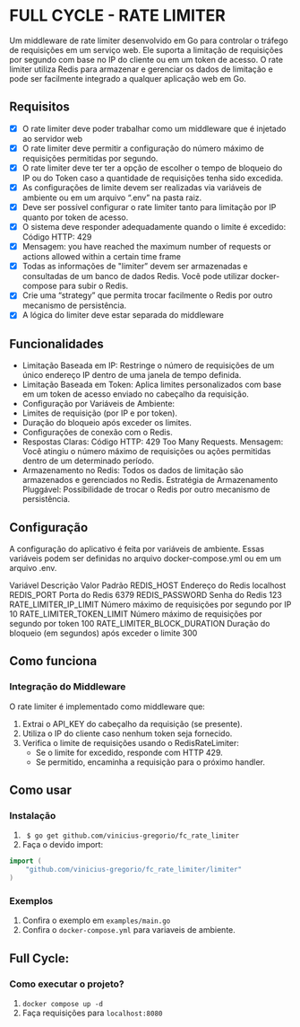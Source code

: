 # FULL CYCLE - RATE LIMITER

Um middleware de rate limiter desenvolvido em Go para controlar o tráfego de requisições em um serviço web. Ele suporta a limitação de requisições por segundo com base no IP do cliente ou em um token de acesso. O rate limiter utiliza Redis para armazenar e gerenciar os dados de limitação e pode ser facilmente integrado a qualquer aplicação web em Go.


## Requisitos

- [X] O rate limiter deve poder trabalhar como um middleware que é injetado ao servidor web
- [X] O rate limiter deve permitir a configuração do número máximo de requisições permitidas por segundo.
- [X] O rate limiter deve ter ter a opção de escolher o tempo de bloqueio do IP ou do Token caso a quantidade de requisições tenha sido excedida.
- [X] As configurações de limite devem ser realizadas via variáveis de ambiente ou em um arquivo “.env” na pasta raiz.
- [X] Deve ser possível configurar o rate limiter tanto para limitação por IP quanto por token de acesso.
- [X] O sistema deve responder adequadamente quando o limite é excedido:
Código HTTP: 429
- [X] Mensagem: you have reached the maximum number of requests or actions allowed within a certain time frame
- [X] Todas as informações de "limiter” devem ser armazenadas e consultadas de um banco de dados Redis. Você pode utilizar docker-compose para subir o Redis.
- [X] Crie uma “strategy” que permita trocar facilmente o Redis por outro mecanismo de persistência.
- [X] A lógica do limiter deve estar separada do middleware

## Funcionalidades

- Limitação Baseada em IP: Restringe o número de requisições de um único endereço IP dentro de uma janela de tempo definida.
- Limitação Baseada em Token: Aplica limites personalizados com base em um token de acesso enviado no cabeçalho da requisição.
- Configuração por Variáveis de Ambiente:
- Limites de requisição (por IP e por token).
- Duração do bloqueio após exceder os limites.
- Configurações de conexão com o Redis.
- Respostas Claras:
    Código HTTP: 429 Too Many Requests.
    Mensagem: Você atingiu o número máximo de requisições ou ações permitidas dentro de um determinado período.
- Armazenamento no Redis:
    Todos os dados de limitação são armazenados e gerenciados no Redis.
    Estratégia de Armazenamento Pluggável: Possibilidade de trocar o Redis por outro mecanismo de persistência.


## Configuração
A configuração do aplicativo é feita por variáveis de ambiente. Essas variáveis podem ser definidas no arquivo docker-compose.yml ou em um arquivo .env.



Variável	Descrição	Valor Padrão
REDIS_HOST	Endereço do Redis	localhost
REDIS_PORT	Porta do Redis	6379
REDIS_PASSWORD	Senha do Redis	123
RATE_LIMITER_IP_LIMIT	Número máximo de requisições por segundo por IP	10
RATE_LIMITER_TOKEN_LIMIT	Número máximo de requisições por segundo por token	100
RATE_LIMITER_BLOCK_DURATION	Duração do bloqueio (em segundos) após exceder o limite	300


## Como funciona
### Integração do Middleware

O rate limiter é implementado como middleware que:

1. Extrai o API_KEY do cabeçalho da requisição (se presente).
2. Utiliza o IP do cliente caso nenhum token seja fornecido.
3. Verifica o limite de requisições usando o RedisRateLimiter:
    - Se o limite for excedido, responde com HTTP 429.
    - Se permitido, encaminha a requisição para o próximo handler.



## Como usar
### Instalação
1. ` $ go get github.com/vinicius-gregorio/fc_rate_limiter` 
2. Faça o devido import:
```go
import (
    "github.com/vinicius-gregorio/fc_rate_limiter/limiter"
)
``` 

### Exemplos
1. Confira o exemplo em `examples/main.go` 
2. Confira o `docker-compose.yml` para variaveis de ambiente.


## Full Cycle:

### Como executar o projeto?
1. `docker compose up -d` 
2. Faça requisições para `localhost:8080` 